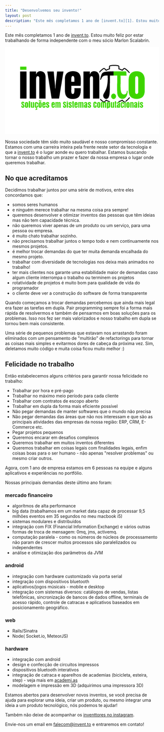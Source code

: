 ```yaml
---
title: "Desenvolvemos seu invento!"
layout: post
description: "Este mês completamos 1 ano de [invent.to][1]. Estou muito feliz por estar trabalhando de forma independente com o meu sócio Marlon Scalabrin."
---
```

Este mês completamos 1 ano de [invent.to][1]. Estou muito feliz por estar trabalhando de forma independente com o meu sócio Marlon Scalabrin.

![inventto_loggo]


Nossa sociedade têm sido muito saudável e nosso compromisso constante. Estamos com uma carreira inteira pela frente neste setor da tecnologia e que a [invent.to][1] é o lugar aonde eu quero trabalhar. Estamos buscando tornar o nosso trabalho um prazer e fazer da nossa empresa o lugar onde queremos trabalhar.

## No que acreditamos

Decidimos trabalhar juntos por uma série de motivos, entre eles concordamos que:

* somos seres humanos
* e ninguém merece trabalhar na mesma coisa pra sempre!
* queremos desenvolver e otimizar inventos das pessoas que têm ideias mas não tem capacidade técnica.
* não queremos viver apenas de um produto ou um serviço, para uma pessoa ou empresa.
* é muito chato trabalhar sozinho.
* não precisamos trabalhar juntos o tempo todo e nem continuamente nos mesmos projetos.
* é melhor trocar demandas do que ter muita demanda encalhada do mesmo projeto.
* trabalhar com diversidade de tecnologias nos deixa mais animados no trabalho!
* ter mais clientes nos garante uma estabilidade maior de demandas caso algum cliente interrompa o trabalho ou terminem os projetos
* rotatividade de projetos é muito bom para qualidade de vida do programador
* o cliente deve ver a construção do software de forma transparente

Quando começamos a trocar demandas percebemos que ainda mais legal era fazer as tarefas em dupla. Pair programming sempre foi a forma mais rápida de resolvermos e também de pensarmos em boas soluções para os problemas. Isso nos fez ser mais valorizados e nosso trabalho em dupla se tornou bem mais consistente.

Uma série de pequenos problemas que estavam nos arrastando foram eliminados com um pensamento de "multirão" de refactorings para tornar as coisas mais simples e evitarmos dores de cabeça da próxima vez. Sim, deletamos muito código e muita coisa ficou muito melhor :)

## Felicidade no trabalho

Então estabelecemos alguns critérios para garantir nossa felicidade no trabalho:

* Trabalhar por hora e pré-pago
* Trabalhar no máximo meio período para cada cliente
* Trabalhar com contratos de escopo aberto
* Trabalhar em dupla da forma mais eficiente possível
* Não pegar demandas de manter softwares que o mundo não precisa
* Não pegar demandas das áreas que não nos interessam e que são as principais atividades das empresas da nossa região: ERP, CRM, E-Commerce etc.
* Pegar projetos pequenos
* Queremos encarar em desafios complexos
* Queremos trabalhar em muitos inventos diferentes
* Queremos trabalhar em coisas legais com finalidades legais, enfim coisas boas para o ser humano - não apenas "resolver problemas" ou mesmo criar outros.

Agora, com 1 ano de empresa estamos em 6 pessoas na equipe e alguns aplicativos e experiências no portfólio.

Nossas principais demandas deste último ano foram:

### mercado financeiro

* algorítmos de alta performance
* big data (trabalhamos em um market data capaz de processar 9,5 milhões eventos em 35 segundos no meu macbook i5)
* sistemas modulares e distribuídos
* integração com FIX (Financial Information Exchange) e vários outras formas de troca de mensagem: 0mq, jms, activemq.
* computação paralela - como os números de núcleos de processamento não param de crescer muitos processos são paralelizados ou independentes
* análise e otimização dos parâmetros da JVM

### android

* integração com hardware customizado via porta serial
* integração com dispositivos bluetooth
* aplicativos/jogos músicais - mobile e desktop
* integração com sistemas diversos: catálogos de vendas, listas telefônicas, sincronização de bancos de dados offline, terminais de acesso rápido, controle de catracas e aplicativos baseados em posicionamento geográfico.

### web

* Rails/Sinatra
* Node( Socket.io, MeteorJS)

### hardware

* integração com android
* design e confecção de circuitos impressos
* dispositivos bluetooth interativos
* integração de catraca e aparelhos de academias (bicicleta, esteira, step) - veja mais em [academi.as][2]
* modelagem e impressão em 3D (adquirimos uma impressora 3D)

Estamos abertos para desenvolver novos inventos, se você precisa de ajuda para explorar uma ideia, criar um produto, ou mesmo integrar uma ideia a um produto tecnológico, nós podemos te ajudar!

Também não deixe de acompanhar os [inventtores no instagram][3].

Envie-nos um email em <falecom@invent.to> e entraremos em contato!

[1]: http://invent.to
[2]: http://academi.as
[3]: http://instagram.com/inventtores
[inventto_loggo]: /images/logo-inventto.png
